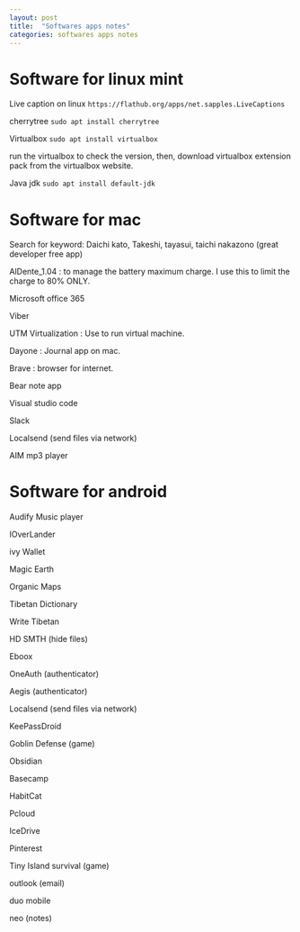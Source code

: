 ```yaml
---
layout: post
title:  "Softwares apps notes"
categories: softwares apps notes
---
```

# Software for linux mint

Live caption on linux 
```https://flathub.org/apps/net.sapples.LiveCaptions```

cherrytree
```sudo apt install cherrytree```

Virtualbox
```sudo apt install virtualbox```

run the virtualbox to check the version, then, download virtualbox extension pack from the virtualbox website.

Java jdk
```sudo apt install default-jdk```

# Software for mac

Search for keyword: 
Daichi kato, Takeshi, tayasui, taichi nakazono (great developer free app)

AlDente_1.04 : to manage the battery maximum charge. I use this to limit the charge to 80% ONLY.

Microsoft office 365

Viber

UTM Virtualization : Use to run virtual machine.

Dayone : Journal app on mac.

Brave : browser for internet.

Bear note app

Visual studio code

Slack

Localsend (send files via network)

AIM mp3 player


# Software for android

Audify Music player

IOverLander

ivy Wallet

Magic Earth

Organic Maps

Tibetan Dictionary

Write Tibetan

HD SMTH (hide files)

Eboox

OneAuth (authenticator)

Aegis (authenticator)

Localsend (send files via network)

KeePassDroid

Goblin Defense (game)

Obsidian

Basecamp

HabitCat

Pcloud

IceDrive

Pinterest

Tiny Island survival (game)

outlook (email)

duo mobile

neo (notes)
